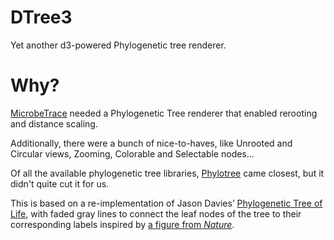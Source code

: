 # DTree3

Yet another d3-powered Phylogenetic tree renderer.

# Why?

[MicrobeTrace](https://github.com/CDCgov/MicrobeTrace) needed a Phylogenetic Tree renderer that enabled rerooting and distance scaling.

Additionally, there were a bunch of nice-to-haves, like Unrooted and Circular views, Zooming, Colorable and Selectable nodes...

Of all the available phylogenetic tree libraries, [Phylotree](https://github.com/veg.phylotree.js) came closest, but it didn't quite cut it for us.

This is based on a re-implementation of Jason Davies’ [Phylogenetic Tree of Life](https://www.jasondavies.com/tree-of-life/), with faded gray lines to connect the leaf nodes of the tree to their corresponding labels inspired by [a figure from *Nature*](http://www.nature.com/nature/journal/v462/n7276/fig_tab/nature08656_F1.html).

